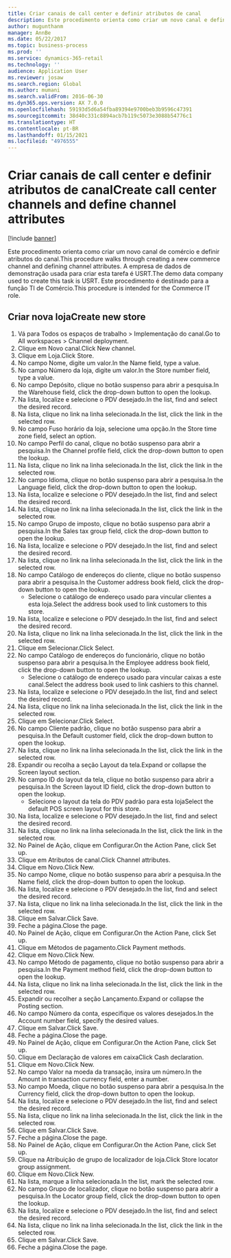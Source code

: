 ```yaml
---
title: Criar canais de call center e definir atributos de canal
description: Este procedimento orienta como criar um novo canal e definir atributos do canal.
author: mugunthanm
manager: AnnBe
ms.date: 05/22/2017
ms.topic: business-process
ms.prod: ''
ms.service: dynamics-365-retail
ms.technology: ''
audience: Application User
ms.reviewer: josaw
ms.search.region: Global
ms.author: mumani
ms.search.validFrom: 2016-06-30
ms.dyn365.ops.version: AX 7.0.0
ms.openlocfilehash: 59193d5d6a54fba89394e9700beb3b9596c47391
ms.sourcegitcommit: 38d40c331c8894acb7b119c5073e3088b54776c1
ms.translationtype: HT
ms.contentlocale: pt-BR
ms.lasthandoff: 01/15/2021
ms.locfileid: "4976555"
---
```

# <a name="create-call-center-channels-and-define-channel-attributes"></a><span data-ttu-id="ed3a7-103">Criar canais de call center e definir atributos de canal</span><span class="sxs-lookup"><span data-stu-id="ed3a7-103">Create call center channels and define channel attributes</span></span>

[!include [banner](../includes/banner.md)]

<span data-ttu-id="ed3a7-104">Este procedimento orienta como criar um novo canal de comércio e definir atributos do canal.</span><span class="sxs-lookup"><span data-stu-id="ed3a7-104">This procedure walks through creating a new commerce channel and defining channel attributes.</span></span> <span data-ttu-id="ed3a7-105">A empresa de dados de demonstração usada para criar esta tarefa é USRT.</span><span class="sxs-lookup"><span data-stu-id="ed3a7-105">The demo data company used to create this task is USRT.</span></span> <span data-ttu-id="ed3a7-106">Este procedimento é destinado para a função TI de Comércio.</span><span class="sxs-lookup"><span data-stu-id="ed3a7-106">This procedure is intended for the Commerce IT role.</span></span>


## <a name="create-new-store"></a><span data-ttu-id="ed3a7-107">Criar nova loja</span><span class="sxs-lookup"><span data-stu-id="ed3a7-107">Create new store</span></span>
1. <span data-ttu-id="ed3a7-108">Vá para Todos os espaços de trabalho > Implementação do canal.</span><span class="sxs-lookup"><span data-stu-id="ed3a7-108">Go to All workspaces > Channel deployment.</span></span>
2. <span data-ttu-id="ed3a7-109">Clique em Novo canal.</span><span class="sxs-lookup"><span data-stu-id="ed3a7-109">Click New channel.</span></span>
3. <span data-ttu-id="ed3a7-110">Clique em Loja.</span><span class="sxs-lookup"><span data-stu-id="ed3a7-110">Click Store.</span></span>
4. <span data-ttu-id="ed3a7-111">No campo Nome, digite um valor.</span><span class="sxs-lookup"><span data-stu-id="ed3a7-111">In the Name field, type a value.</span></span>
5. <span data-ttu-id="ed3a7-112">No campo Número da loja, digite um valor.</span><span class="sxs-lookup"><span data-stu-id="ed3a7-112">In the Store number field, type a value.</span></span>
6. <span data-ttu-id="ed3a7-113">No campo Depósito, clique no botão suspenso para abrir a pesquisa.</span><span class="sxs-lookup"><span data-stu-id="ed3a7-113">In the Warehouse field, click the drop-down button to open the lookup.</span></span>
7. <span data-ttu-id="ed3a7-114">Na lista, localize e selecione o PDV desejado.</span><span class="sxs-lookup"><span data-stu-id="ed3a7-114">In the list, find and select the desired record.</span></span>
8. <span data-ttu-id="ed3a7-115">Na lista, clique no link na linha selecionada.</span><span class="sxs-lookup"><span data-stu-id="ed3a7-115">In the list, click the link in the selected row.</span></span>
9. <span data-ttu-id="ed3a7-116">No campo Fuso horário da loja, selecione uma opção.</span><span class="sxs-lookup"><span data-stu-id="ed3a7-116">In the Store time zone field, select an option.</span></span>
10. <span data-ttu-id="ed3a7-117">No campo Perfil do canal, clique no botão suspenso para abrir a pesquisa.</span><span class="sxs-lookup"><span data-stu-id="ed3a7-117">In the Channel profile field, click the drop-down button to open the lookup.</span></span>
11. <span data-ttu-id="ed3a7-118">Na lista, clique no link na linha selecionada.</span><span class="sxs-lookup"><span data-stu-id="ed3a7-118">In the list, click the link in the selected row.</span></span>
12. <span data-ttu-id="ed3a7-119">No campo Idioma, clique no botão suspenso para abrir a pesquisa.</span><span class="sxs-lookup"><span data-stu-id="ed3a7-119">In the Language field, click the drop-down button to open the lookup.</span></span>
13. <span data-ttu-id="ed3a7-120">Na lista, localize e selecione o PDV desejado.</span><span class="sxs-lookup"><span data-stu-id="ed3a7-120">In the list, find and select the desired record.</span></span>
14. <span data-ttu-id="ed3a7-121">Na lista, clique no link na linha selecionada.</span><span class="sxs-lookup"><span data-stu-id="ed3a7-121">In the list, click the link in the selected row.</span></span>
15. <span data-ttu-id="ed3a7-122">No campo Grupo de imposto, clique no botão suspenso para abrir a pesquisa.</span><span class="sxs-lookup"><span data-stu-id="ed3a7-122">In the Sales tax group field, click the drop-down button to open the lookup.</span></span>
16. <span data-ttu-id="ed3a7-123">Na lista, localize e selecione o PDV desejado.</span><span class="sxs-lookup"><span data-stu-id="ed3a7-123">In the list, find and select the desired record.</span></span>
17. <span data-ttu-id="ed3a7-124">Na lista, clique no link na linha selecionada.</span><span class="sxs-lookup"><span data-stu-id="ed3a7-124">In the list, click the link in the selected row.</span></span>
18. <span data-ttu-id="ed3a7-125">No campo Catálogo de endereços do cliente, clique no botão suspenso para abrir a pesquisa.</span><span class="sxs-lookup"><span data-stu-id="ed3a7-125">In the Customer address book field, click the drop-down button to open the lookup.</span></span>
    * <span data-ttu-id="ed3a7-126">Selecione o catálogo de endereço usado para vincular clientes a esta loja.</span><span class="sxs-lookup"><span data-stu-id="ed3a7-126">Select the address book used to link customers to this store.</span></span>  
19. <span data-ttu-id="ed3a7-127">Na lista, localize e selecione o PDV desejado.</span><span class="sxs-lookup"><span data-stu-id="ed3a7-127">In the list, find and select the desired record.</span></span>
20. <span data-ttu-id="ed3a7-128">Na lista, clique no link na linha selecionada.</span><span class="sxs-lookup"><span data-stu-id="ed3a7-128">In the list, click the link in the selected row.</span></span>
21. <span data-ttu-id="ed3a7-129">Clique em Selecionar.</span><span class="sxs-lookup"><span data-stu-id="ed3a7-129">Click Select.</span></span>
22. <span data-ttu-id="ed3a7-130">No campo Catálogo de endereços do funcionário, clique no botão suspenso para abrir a pesquisa.</span><span class="sxs-lookup"><span data-stu-id="ed3a7-130">In the Employee address book field, click the drop-down button to open the lookup.</span></span>
    * <span data-ttu-id="ed3a7-131">Selecione o catálogo de endereço usado para vincular caixas a este canal.</span><span class="sxs-lookup"><span data-stu-id="ed3a7-131">Select the address book used to link cashiers to this channel.</span></span>  
23. <span data-ttu-id="ed3a7-132">Na lista, localize e selecione o PDV desejado.</span><span class="sxs-lookup"><span data-stu-id="ed3a7-132">In the list, find and select the desired record.</span></span>
24. <span data-ttu-id="ed3a7-133">Na lista, clique no link na linha selecionada.</span><span class="sxs-lookup"><span data-stu-id="ed3a7-133">In the list, click the link in the selected row.</span></span>
25. <span data-ttu-id="ed3a7-134">Clique em Selecionar.</span><span class="sxs-lookup"><span data-stu-id="ed3a7-134">Click Select.</span></span>
26. <span data-ttu-id="ed3a7-135">No campo Cliente padrão, clique no botão suspenso para abrir a pesquisa.</span><span class="sxs-lookup"><span data-stu-id="ed3a7-135">In the Default customer field, click the drop-down button to open the lookup.</span></span>
27. <span data-ttu-id="ed3a7-136">Na lista, clique no link na linha selecionada.</span><span class="sxs-lookup"><span data-stu-id="ed3a7-136">In the list, click the link in the selected row.</span></span>
28. <span data-ttu-id="ed3a7-137">Expandir ou recolha a seção Layout da tela.</span><span class="sxs-lookup"><span data-stu-id="ed3a7-137">Expand or collapse the Screen layout section.</span></span>
29. <span data-ttu-id="ed3a7-138">No campo ID do layout da tela, clique no botão suspenso para abrir a pesquisa.</span><span class="sxs-lookup"><span data-stu-id="ed3a7-138">In the Screen layout ID field, click the drop-down button to open the lookup.</span></span>
    * <span data-ttu-id="ed3a7-139">Selecione o layout da tela do PDV padrão para esta loja</span><span class="sxs-lookup"><span data-stu-id="ed3a7-139">Select the default POS screen layout for this store.</span></span>  
30. <span data-ttu-id="ed3a7-140">Na lista, localize e selecione o PDV desejado.</span><span class="sxs-lookup"><span data-stu-id="ed3a7-140">In the list, find and select the desired record.</span></span>
31. <span data-ttu-id="ed3a7-141">Na lista, clique no link na linha selecionada.</span><span class="sxs-lookup"><span data-stu-id="ed3a7-141">In the list, click the link in the selected row.</span></span>
32. <span data-ttu-id="ed3a7-142">No Painel de Ação, clique em Configurar.</span><span class="sxs-lookup"><span data-stu-id="ed3a7-142">On the Action Pane, click Set up.</span></span>
33. <span data-ttu-id="ed3a7-143">Clique em Atributos de canal.</span><span class="sxs-lookup"><span data-stu-id="ed3a7-143">Click Channel attributes.</span></span>
34. <span data-ttu-id="ed3a7-144">Clique em Novo.</span><span class="sxs-lookup"><span data-stu-id="ed3a7-144">Click New.</span></span>
35. <span data-ttu-id="ed3a7-145">No campo Nome, clique no botão suspenso para abrir a pesquisa.</span><span class="sxs-lookup"><span data-stu-id="ed3a7-145">In the Name field, click the drop-down button to open the lookup.</span></span>
36. <span data-ttu-id="ed3a7-146">Na lista, localize e selecione o PDV desejado.</span><span class="sxs-lookup"><span data-stu-id="ed3a7-146">In the list, find and select the desired record.</span></span>
37. <span data-ttu-id="ed3a7-147">Na lista, clique no link na linha selecionada.</span><span class="sxs-lookup"><span data-stu-id="ed3a7-147">In the list, click the link in the selected row.</span></span>
38. <span data-ttu-id="ed3a7-148">Clique em Salvar.</span><span class="sxs-lookup"><span data-stu-id="ed3a7-148">Click Save.</span></span>
39. <span data-ttu-id="ed3a7-149">Feche a página.</span><span class="sxs-lookup"><span data-stu-id="ed3a7-149">Close the page.</span></span>
40. <span data-ttu-id="ed3a7-150">No Painel de Ação, clique em Configurar.</span><span class="sxs-lookup"><span data-stu-id="ed3a7-150">On the Action Pane, click Set up.</span></span>
41. <span data-ttu-id="ed3a7-151">Clique em Métodos de pagamento.</span><span class="sxs-lookup"><span data-stu-id="ed3a7-151">Click Payment methods.</span></span>
42. <span data-ttu-id="ed3a7-152">Clique em Novo.</span><span class="sxs-lookup"><span data-stu-id="ed3a7-152">Click New.</span></span>
43. <span data-ttu-id="ed3a7-153">No campo Método de pagamento, clique no botão suspenso para abrir a pesquisa.</span><span class="sxs-lookup"><span data-stu-id="ed3a7-153">In the Payment method field, click the drop-down button to open the lookup.</span></span>
44. <span data-ttu-id="ed3a7-154">Na lista, clique no link na linha selecionada.</span><span class="sxs-lookup"><span data-stu-id="ed3a7-154">In the list, click the link in the selected row.</span></span>
45. <span data-ttu-id="ed3a7-155">Expandir ou recolher a seção Lançamento.</span><span class="sxs-lookup"><span data-stu-id="ed3a7-155">Expand or collapse the Posting section.</span></span>
46. <span data-ttu-id="ed3a7-156">No campo Número da conta, especifique os valores desejados.</span><span class="sxs-lookup"><span data-stu-id="ed3a7-156">In the Account number field, specify the desired values.</span></span>
47. <span data-ttu-id="ed3a7-157">Clique em Salvar.</span><span class="sxs-lookup"><span data-stu-id="ed3a7-157">Click Save.</span></span>
48. <span data-ttu-id="ed3a7-158">Feche a página.</span><span class="sxs-lookup"><span data-stu-id="ed3a7-158">Close the page.</span></span>
49. <span data-ttu-id="ed3a7-159">No Painel de Ação, clique em Configurar.</span><span class="sxs-lookup"><span data-stu-id="ed3a7-159">On the Action Pane, click Set up.</span></span>
50. <span data-ttu-id="ed3a7-160">Clique em Declaração de valores em caixa</span><span class="sxs-lookup"><span data-stu-id="ed3a7-160">Click Cash declaration.</span></span>
51. <span data-ttu-id="ed3a7-161">Clique em Novo.</span><span class="sxs-lookup"><span data-stu-id="ed3a7-161">Click New.</span></span>
52. <span data-ttu-id="ed3a7-162">No campo Valor na moeda da transação, insira um número.</span><span class="sxs-lookup"><span data-stu-id="ed3a7-162">In the Amount in transaction currency field, enter a number.</span></span>
53. <span data-ttu-id="ed3a7-163">No campo Moeda, clique no botão suspenso para abrir a pesquisa.</span><span class="sxs-lookup"><span data-stu-id="ed3a7-163">In the Currency field, click the drop-down button to open the lookup.</span></span>
54. <span data-ttu-id="ed3a7-164">Na lista, localize e selecione o PDV desejado.</span><span class="sxs-lookup"><span data-stu-id="ed3a7-164">In the list, find and select the desired record.</span></span>
55. <span data-ttu-id="ed3a7-165">Na lista, clique no link na linha selecionada.</span><span class="sxs-lookup"><span data-stu-id="ed3a7-165">In the list, click the link in the selected row.</span></span>
56. <span data-ttu-id="ed3a7-166">Clique em Salvar.</span><span class="sxs-lookup"><span data-stu-id="ed3a7-166">Click Save.</span></span>
57. <span data-ttu-id="ed3a7-167">Feche a página.</span><span class="sxs-lookup"><span data-stu-id="ed3a7-167">Close the page.</span></span>
58. <span data-ttu-id="ed3a7-168">No Painel de Ação, clique em Configurar.</span><span class="sxs-lookup"><span data-stu-id="ed3a7-168">On the Action Pane, click Set up.</span></span>
59. <span data-ttu-id="ed3a7-169">Clique na Atribuição de grupo de localizador de loja.</span><span class="sxs-lookup"><span data-stu-id="ed3a7-169">Click Store locator group assignment.</span></span>
60. <span data-ttu-id="ed3a7-170">Clique em Novo.</span><span class="sxs-lookup"><span data-stu-id="ed3a7-170">Click New.</span></span>
61. <span data-ttu-id="ed3a7-171">Na lista, marque a linha selecionada.</span><span class="sxs-lookup"><span data-stu-id="ed3a7-171">In the list, mark the selected row.</span></span>
62. <span data-ttu-id="ed3a7-172">No campo Grupo de localizador, clique no botão suspenso para abrir a pesquisa.</span><span class="sxs-lookup"><span data-stu-id="ed3a7-172">In the Locator group field, click the drop-down button to open the lookup.</span></span>
63. <span data-ttu-id="ed3a7-173">Na lista, localize e selecione o PDV desejado.</span><span class="sxs-lookup"><span data-stu-id="ed3a7-173">In the list, find and select the desired record.</span></span>
64. <span data-ttu-id="ed3a7-174">Na lista, clique no link na linha selecionada.</span><span class="sxs-lookup"><span data-stu-id="ed3a7-174">In the list, click the link in the selected row.</span></span>
65. <span data-ttu-id="ed3a7-175">Clique em Salvar.</span><span class="sxs-lookup"><span data-stu-id="ed3a7-175">Click Save.</span></span>
66. <span data-ttu-id="ed3a7-176">Feche a página.</span><span class="sxs-lookup"><span data-stu-id="ed3a7-176">Close the page.</span></span>

